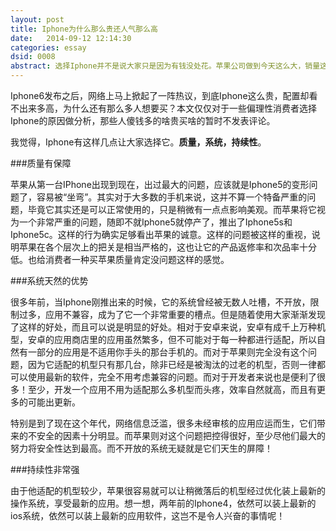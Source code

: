 ```yaml
---
layout: post
title: Iphone为什么那么贵还人气那么高
date:   2014-09-12 12:14:30
categories: essay
dsid: 0008
abstract: 选择Iphone并不是说大家只是因为有钱没处花。苹果公司做到今天这么大，销量这么高，却是有其过人之处。苹果价钱定这么贵，却是有它贵的道理，贵得合理，自然会有特定的人群会选择它。
---
```

Iphone6发布之后，网络上马上掀起了一阵热议，到底Iphone这么贵，配置却看不出来多高，为什么还有那么多人想要买？本文仅仅对于一些偏理性消费者选择Iphone的原因做分析，那些人傻钱多的啥贵买啥的暂时不发表评论。

我觉得，Iphone有这样几点让大家选择它。<b>质量，系统，持续性</b>。

###质量有保障

苹果从第一台IPhone出现到现在，出过最大的问题，应该就是Iphone5的变形问题了，容易被“坐弯”。其实对于大多数的手机来说，这并不算一个特备严重的问题，毕竟它其实还是可以正常使用的，只是稍微有一点点影响美观。而苹果将它视为一个非常严重的问题，随即不就Iphone5就停产了，推出了Iphone5s和Iphone5c。这样的行为确实足够看出苹果的诚意。这样的问题被这样的重视，说明苹果在各个层次上的把关是相当严格的，这也让它的产品返修率和次品率十分低。也给消费者一种买苹果质量肯定没问题这样的感觉。

###系统天然的优势

很多年前，当Iphone刚推出来的时候，它的系统曾经被无数人吐槽，不开放，限制过多，应用不兼容，成为了它一个非常重要的槽点。但是随着使用大家渐渐发现了这样的好处，而且可以说是明显的好处。相对于安卓来说，安卓有成千上万种机型，安卓的应用商店里的应用虽然繁多，但不可能对于每一种都进行适配，所以自然有一部分的应用是不适用你手头的那台手机的。而对于苹果则完全没有这个问题，因为它适配的机型只有那几台，除非已经是被淘汰的过老的机型，否则一律都可以使用最新的软件，完全不用考虑兼容的问题。而对于开发者来说也是便利了很多！至少，开发一个应用不用为适配那么多机型而头疼，效率自然就高，而且有更多的可能出更新。

特别是到了现在这个年代，网络信息泛滥，很多未经审核的应用应运而生，它们带来的不安全的因素十分明显。而苹果则对这个问题把控得很好，至少尽他们最大的努力将安全性达到最高。而不开放的系统无疑就是它们天生的屏障！

###持续性非常强

由于他适配的机型较少，苹果很容易就可以让稍微落后的机型经过优化装上最新的操作系统，享受最新的应用。想一想，两年前的Iphone4，依然可以装上最新的ios系统，依然可以装上最新的应用软件，这岂不是令人兴奋的事情呢！
